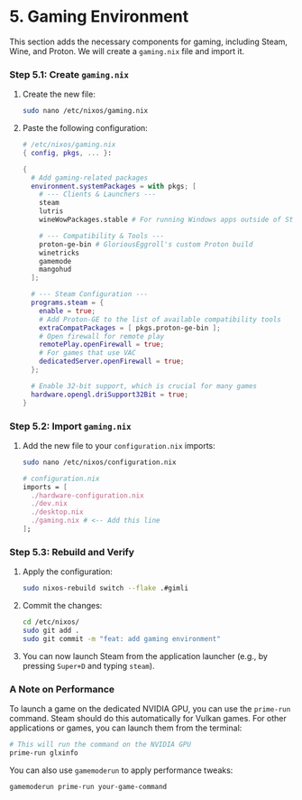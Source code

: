 # 5. Gaming Environment

This section adds the necessary components for gaming, including Steam, Wine, and Proton. We will create a `gaming.nix` file and import it.

### Step 5.1: Create `gaming.nix`

1.  Create the new file:
    ```bash
    sudo nano /etc/nixos/gaming.nix
    ```
2.  Paste the following configuration:

    ```nix
    # /etc/nixos/gaming.nix
    { config, pkgs, ... }:

    {
      # Add gaming-related packages
      environment.systemPackages = with pkgs; [
        # --- Clients & Launchers ---
        steam
        lutris
        wineWowPackages.stable # For running Windows apps outside of Steam

        # --- Compatibility & Tools ---
        proton-ge-bin # GloriousEggroll's custom Proton build
        winetricks
        gamemode
        mangohud
      ];

      # --- Steam Configuration ---
      programs.steam = {
        enable = true;
        # Add Proton-GE to the list of available compatibility tools
        extraCompatPackages = [ pkgs.proton-ge-bin ];
        # Open firewall for remote play
        remotePlay.openFirewall = true;
        # For games that use VAC
        dedicatedServer.openFirewall = true;
      };

      # Enable 32-bit support, which is crucial for many games
      hardware.opengl.driSupport32Bit = true;
    }
    ```

### Step 5.2: Import `gaming.nix`

1.  Add the new file to your `configuration.nix` imports:
    ```bash
    sudo nano /etc/nixos/configuration.nix
    ```
    ```nix
    # configuration.nix
    imports = [
      ./hardware-configuration.nix
      ./dev.nix
      ./desktop.nix
      ./gaming.nix # <-- Add this line
    ];
    ```

### Step 5.3: Rebuild and Verify

1.  Apply the configuration:
    ```bash
    sudo nixos-rebuild switch --flake .#gimli
    ```
2.  Commit the changes:
    ```bash
    cd /etc/nixos/
    sudo git add .
    sudo git commit -m "feat: add gaming environment"
    ```
3.  You can now launch Steam from the application launcher (e.g., by pressing `Super+D` and typing `steam`).

### A Note on Performance

To launch a game on the dedicated NVIDIA GPU, you can use the `prime-run` command. Steam should do this automatically for Vulkan games. For other applications or games, you can launch them from the terminal:

```bash
# This will run the command on the NVIDIA GPU
prime-run glxinfo
```

You can also use `gamemoderun` to apply performance tweaks:

```bash
gamemoderun prime-run your-game-command
```
